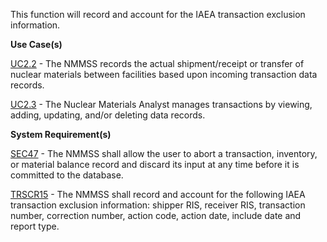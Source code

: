 This function will record and account for the IAEA transaction exclusion information.

**Use Case(s)**

<a href="https://dev.azure.com/Link-Technologies/NMMSS%20Requirements/_workitems/edit/12/" target="_blank">UC2.2</a> - The NMMSS records the actual shipment/receipt or transfer of nuclear materials between facilities based upon incoming transaction data records.

<a href="https://dev.azure.com/Link-Technologies/NMMSS%20Requirements/_workitems/edit/449/" target="_blank">UC2.3</a> - The Nuclear Materials Analyst manages transactions by viewing, adding, updating, and/or deleting data records.

**System Requirement(s)**

<a href="https://dev.azure.com/Link-Technologies/NMMSS%20Requirements/_workitems/edit/13/" target="_blank">SEC47</a> - The NMMSS shall allow the user to abort a transaction, inventory, or material balance record and discard its input at any time before it is committed to the database.

<a href="https://dev.azure.com/Link-Technologies/NMMSS%20Requirements/_workitems/edit/626/" target="_blank">TRSCR15</a> - The NMMSS shall record and account for the following IAEA transaction exclusion information: shipper RIS, receiver RIS, transaction number, correction number, action code, action date, include date and report type.